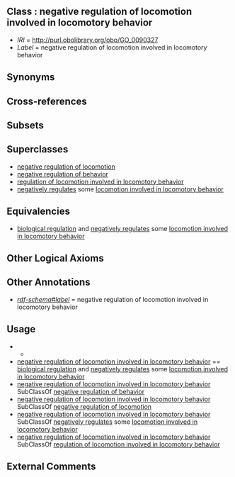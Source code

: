 
## Class : negative regulation of locomotion involved in locomotory behavior

 * *IRI* = http://purl.obolibrary.org/obo/GO_0090327
 * *Label* = negative regulation of locomotion involved in locomotory behavior

## Synonyms


## Cross-references


## Subsets


## Superclasses

 * [negative regulation of locomotion](../../GO/13/GO_0040013.md)
 * [negative regulation of behavior](../../GO/21/GO_0048521.md)
 * [regulation of locomotion involved in locomotory behavior](../../GO/25/GO_0090325.md)
 * [negatively regulates](../../RO/12/RO_0002212.md) some [locomotion involved in locomotory behavior](../../GO/87/GO_0031987.md)

## Equivalencies

 * [biological regulation](../../GO/07/GO_0065007.md) and [negatively regulates](../../RO/12/RO_0002212.md) some [locomotion involved in locomotory behavior](../../GO/87/GO_0031987.md)

## Other Logical Axioms


## Other Annotations

 * *[rdf-schema#label](../../el/rdf-schema#label.md)* = negative regulation of locomotion involved in locomotory behavior

## Usage

 * -
 * [negative regulation of locomotion involved in locomotory behavior](../../GO/27/GO_0090327.md) == [biological regulation](../../GO/07/GO_0065007.md) and [negatively regulates](../../RO/12/RO_0002212.md) some [locomotion involved in locomotory behavior](../../GO/87/GO_0031987.md)
 * [negative regulation of locomotion involved in locomotory behavior](../../GO/27/GO_0090327.md) SubClassOf [negative regulation of behavior](../../GO/21/GO_0048521.md)
 * [negative regulation of locomotion involved in locomotory behavior](../../GO/27/GO_0090327.md) SubClassOf [negative regulation of locomotion](../../GO/13/GO_0040013.md)
 * [negative regulation of locomotion involved in locomotory behavior](../../GO/27/GO_0090327.md) SubClassOf [negatively regulates](../../RO/12/RO_0002212.md) some [locomotion involved in locomotory behavior](../../GO/87/GO_0031987.md)
 * [negative regulation of locomotion involved in locomotory behavior](../../GO/27/GO_0090327.md) SubClassOf [regulation of locomotion involved in locomotory behavior](../../GO/25/GO_0090325.md)

## External Comments


